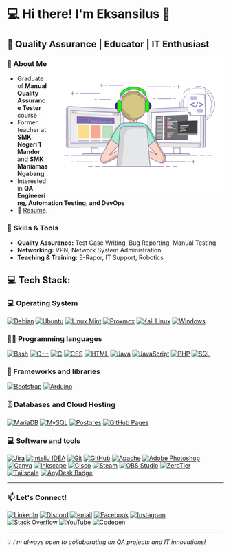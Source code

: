 # 💻 Hi there! I'm Eksansilus 👋  
## 🎯 Quality Assurance | Educator | IT Enthusiast  
<img align="right" alt="GIF" src="https://github.com/johnxth/johnxth/blob/main/coding.gif?raw=true" width="408" height="318" />

### 🔎 **About Me**  
- Graduate of **Manual Quality Assurance Tester** course  
- Former teacher at **SMK Negeri 1 Mandor** and **SMK Maniamas Ngabang**  
- Interested in **QA Engineering, Automation Testing, and DevOps**
- 📝 [Resume](https://johnxth.github.io/mqa-cv-eksansilus/).

### 🚀 **Skills & Tools**  
- **Quality Assurance:** Test Case Writing, Bug Reporting, Manual Testing  
- **Networking:** VPN, Network System Administration  
- **Teaching & Training:** E-Rapor, IT Support, Robotics  

## 💻 Tech Stack:
### 💻 Operating System

[![Debian](https://img.shields.io/badge/debian-red?style=for-the-badge&logo=debian&logoColor=orange&color=darkred)](https://www.debian.org/)
[![Ubuntu](https://img.shields.io/badge/Ubuntu-E95420?style=for-the-badge&logo=Ubuntu&logoColor=white)](https://ubuntu.com/)
[![Linux Mint](https://img.shields.io/badge/Linux_Mint-87CF3E?style=for-the-badge&logo=linux-mint&logoColor=white)](https://linuxmint.com/)
[![Proxmox](https://img.shields.io/badge/Proxmox-E57000?logo=proxmox&logoColor=fff&style=for-the-badge)](https://www.proxmox.com/en/)
[![Kali Linux](https://img.shields.io/badge/Kali%20Linux-557C94?logo=kalilinux&logoColor=fff&style=for-the-badge)](https://www.kali.org/)
[![Windows](https://img.shields.io/badge/windows-blue?style=for-the-badge)](https://www.microsoft.com/en-us/windows)

### 👨‍💻 Programming languages

[![Bash](https://img.shields.io/badge/Bash-121011.svg?style=for-the-badge&logo=gnu-bash&logoColor=white)](https://www.gnu.org/software/bash/)
[![C++](https://img.shields.io/badge/c++-%2300599C.svg?style=for-the-badge&logo=c%2B%2B&logoColor=white)](https://isocpp.org/)
[![C](https://img.shields.io/badge/c-%2300599C.svg?style=for-the-badge&logo=c&logoColor=white)](https://en.wikipedia.org/wiki/C_(programming_language))
[![CSS](https://img.shields.io/badge/CSS-1572B6.svg?style=for-the-badge&logo=css3&logoColor=white)](https://en.wikipedia.org/wiki/CSS)
[![HTML](https://img.shields.io/badge/HTML-E34F26.svg?style=for-the-badge&logo=html5&logoColor=white)](https://en.wikipedia.org/wiki/HTML)
[![Java](https://img.shields.io/badge/java-%23ED8B00.svg?style=for-the-badge&logo=openjdk&logoColor=white)](https://www.java.com/en/)
[![JavaScript](https://img.shields.io/badge/javascript-%23323330.svg?style=for-the-badge&logo=javascript&logoColor=%23F7DF1E)](https://en.wikipedia.org/wiki/JavaScript)
[![PHP](https://img.shields.io/badge/php-%23777BB4.svg?style=for-the-badge&logo=php&logoColor=white)](https://www.php.net/)
[![SQL](https://custom-icon-badges.herokuapp.com/badge/SQL-025E8C.svg?style=for-the-badge&logo=database&logoColor=white)](https://en.wikipedia.org/wiki/SQL)

### 🧰 Frameworks and libraries

[![Bootstrap](https://img.shields.io/badge/bootstrap-%238511FA.svg?style=for-the-badge&logo=bootstrap&logoColor=white)](https://getbootstrap.com/)
[![Arduino](https://img.shields.io/badge/-Arduino-00979D?style=for-the-badge&logo=Arduino&logoColor=white)](https://www.arduino.cc/)

### 🗄️ Databases and Cloud Hosting

[![MariaDB](https://img.shields.io/badge/MariaDB-003545?style=for-the-badge&logo=mariadb&logoColor=white)](https://mariadb.org/)
[![MySQL](https://img.shields.io/badge/mysql-4479A1.svg?style=for-the-badge&logo=mysql&logoColor=white)](https://www.mysql.com/)
[![Postgres](https://img.shields.io/badge/postgres-%23316192.svg?style=for-the-badge&logo=postgresql&logoColor=white)](https://www.postgresql.org/)
[![GitHub Pages](https://img.shields.io/badge/GitHub%20Pages-327FC7.svg?style=for-the-badge&logo=github&logoColor=white)](https://pages.github.com/)

### 💻 Software and tools

[![Jira](https://img.shields.io/badge/jira-%230A0FFF.svg?style=for-the-badge&logo=jira&logoColor=white)](https://www.atlassian.com/software/jira)
[![InteliJ IDEA](https://img.shields.io/badge/Intellij%20Idea-000?logo=intellij-idea&style=for-the-badge)](https://www.jetbrains.com/idea/)
[![Git](https://img.shields.io/badge/git-%23F05033.svg?style=for-the-badge&logo=git&logoColor=white)](https://git-scm.com/)
[![GitHub](https://img.shields.io/badge/github-%23121011.svg?style=for-the-badge&logo=github&logoColor=white)](https://github.com/)
[![Apache](https://img.shields.io/badge/apache-%23D42029.svg?style=for-the-badge&logo=apache&logoColor=white)](https://httpd.apache.org/)
[![Adobe Photoshop](https://img.shields.io/badge/adobe%20photoshop-%2331A8FF.svg?style=for-the-badge&logo=adobe%20photoshop&logoColor=white)](https://www.adobe.com/id_id/products/photoshop.html)
[![Canva](https://img.shields.io/badge/Canva-%2300C4CC.svg?style=for-the-badge&logo=Canva&logoColor=white)](https://www.canva.com/)
[![Inkscape](https://img.shields.io/badge/Inkscape-e0e0e0?style=for-the-badge&logo=inkscape&logoColor=080A13)](https://inkscape.org/)
[![Cisco](https://img.shields.io/badge/cisco-%23049fd9.svg?style=for-the-badge&logo=cisco&logoColor=black)](https://www.cisco.com/c/en_id/index.html)
[![Steam](https://img.shields.io/badge/steam-%23000000.svg?style=for-the-badge&logo=steam&logoColor=white)](https://steamcommunity.com/)
[![OBS Studio](https://img.shields.io/badge/-OBS%20Studio-302E31?style=for-the-badge&logo=obs-studio&logoColor=white)](https://obsproject.com/)
[![ZeroTier](https://img.shields.io/badge/ZeroTier-FFB441?logo=zerotier&logoColor=fff&style=for-the-badge)](https://www.zerotier.com/)
[![Tailscale](https://img.shields.io/badge/Tailscale-242424?logo=tailscale&logoColor=fff&style=for-the-badge)](https://tailscale.com/)
[![AnyDesk Badge](https://img.shields.io/badge/AnyDesk-EF443B?logo=anydesk&logoColor=fff&style=for-the-badge)](https://anydesk.com/en)

---

### 📫 **Let's Connect!**  

[![LinkedIn](https://img.shields.io/badge/LinkedIn-%230077B5.svg?style=for-the-badge&logo=linkedin&logoColor=white)](https://linkedin.com/in/johnxth)
[![Discord](https://img.shields.io/badge/Discord-%237289DA.svg?style=for-the-badge&logo=discord&logoColor=white)](https://discord.gg/eksansilus) 
[![email](https://img.shields.io/badge/Email-D14836?style=for-the-badge&logo=gmail&logoColor=white)](mailto:eksansilus@gmail.com) 
[![Facebook](https://img.shields.io/badge/Facebook-%231877F2.svg?style=for-the-badge&logo=Facebook&logoColor=white)](https://facebook.com/johnxth) 
[![Instagram](https://img.shields.io/badge/Instagram-%23E4405F.svg?style=for-the-badge&logo=Instagram&logoColor=white)](https://instagram.com/eksansilus)  
[![Stack Overflow](https://img.shields.io/badge/-Stackoverflow-FE7A16?style=for-the-badge&logo=stack-overflow&logoColor=white)](https://stackoverflow.com/users/johnxth) 
[![YouTube](https://img.shields.io/badge/YouTube-%23FF0000.svg?style=for-the-badge&logo=YouTube&logoColor=white)](https://youtube.com/@johnxth) 
[![Codepen](https://img.shields.io/badge/Codepen-000000?style=for-the-badge&logo=codepen&logoColor=white)](https://codepen.io/johnxth) 

---

💡 _I'm always open to collaborating on QA projects and IT innovations!_
